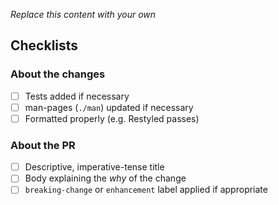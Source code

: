 _Replace this content with your own_

## Checklists

### About the changes

- [ ] Tests added if necessary
- [ ] man-pages (`./man`) updated if necessary
- [ ] Formatted properly (e.g. Restyled passes)

### About the PR

- [ ] Descriptive, imperative-tense title
- [ ] Body explaining the _why_ of the change
- [ ] `breaking-change` or `enhancement` label applied if appropriate
